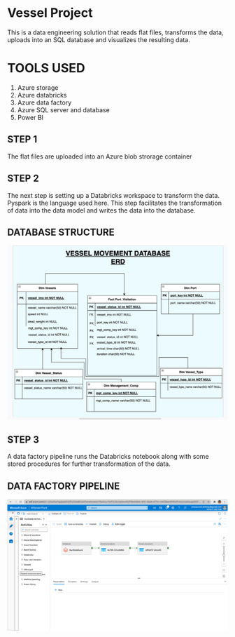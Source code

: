 # Vessel Project

This is a data engineering solution that reads flat files, transforms the data, uploads into an SQL database and visualizes the resulting data.

# TOOLS USED
  1. Azure storage
  2. Azure databricks
  3. Azure data factory
  4. Azure SQL server and database
  5. Power BI




  ## STEP 1
  
  The flat files are uploaded into an Azure blob strorage container
  
  
  ## STEP 2
  
  The next step is setting up a Databricks workspace to transform the data. Pyspark is the language used here. 
  This step facilitates the transformation of data into   the data model and writes the data into the database.
  
   ## DATABASE STRUCTURE

  ![alt text](https://github.com/adeniranwumi/vessel_project/blob/main/Entity_relationship_diagram.png)
  
  ## STEP 3
  
  A data factory pipeline runs the Databricks notebook along with some stored procedures for further transformation of the data.
  
   ## DATA FACTORY PIPELINE

  ![alt text](https://github.com/adeniranwumi/vessel_project/blob/main/Data_factory_pipeline.png)
  
  
